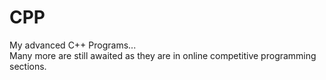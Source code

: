 # CPP
My advanced C++ Programs... <br/>
Many more are still awaited as they are in online competitive programming sections.
